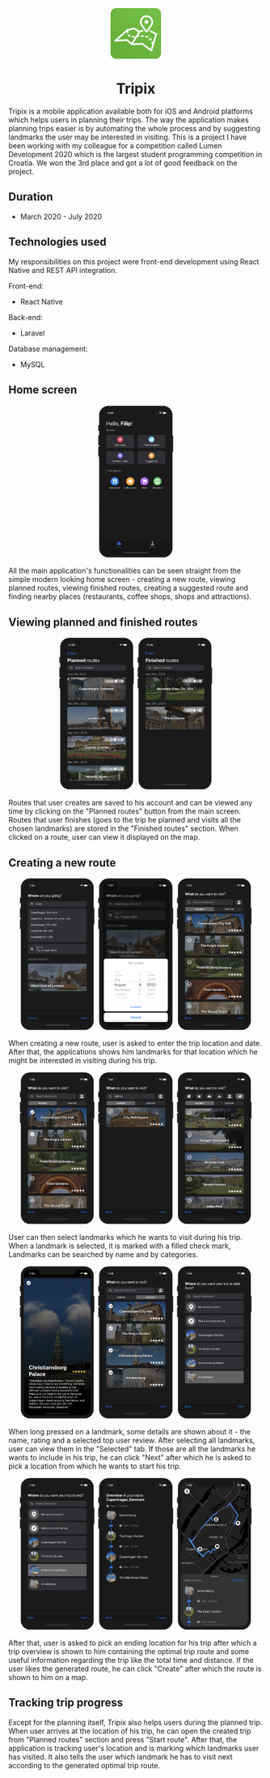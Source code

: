 <p align="center">
<img src="https://github.com/fifi98/TripixPublic/blob/master/screenshots/logo.png?raw=true" alt="" width="100" height="100"/>
</p>
<h1 align="center">Tripix</h1>

Tripix is a mobile application available both for iOS and Android platforms which helps users in planning their trips. The way the application makes planning trips easier is by automating the whole process and by suggesting landmarks the user may be interested in visiting. This is a project I have been working with my colleague for a competition called Lumen Development 2020 which is the largest student programming competition in Croatia. We won the 3rd place and got a lot of good feedback on the project. 

## Duration
- March 2020 - July 2020

## Technologies used
My responsibilities on this project were front-end development using React Native and REST API integration.

Front-end:
- React Native

Back-end:
- Laravel

Database management:
- MySQL

## Home screen
<p align="center">
<img src="https://github.com/fifi98/TripixPublic/blob/master/screenshots/1.png?raw=true" alt="" width="30%"/>
</p>
All the main application's functionalities can be seen straight from the simple modern looking home screen - creating a new route, viewing planned routes, viewing finished routes, creating a suggested route and finding nearby places (restaurants, coffee shops, shops and attractions).

## Viewing planned and finished routes

<p align="center">
  <img src="https://github.com/fifi98/TripixPublic/blob/master/screenshots/14.png?raw=true" width="30%" />
  <img src="https://github.com/fifi98/TripixPublic/blob/master/screenshots/15.png?raw=true" width="30%" /> 
</p>

Routes that user creates are saved to his account and can be viewed any time by clicking on the "Planned routes" button from the main screen. Routes that user finishes (goes to the trip he planned and visits all the chosen landmarks) are stored in the "Finished routes" section. When clicked on a route, user can view it displayed on the map.

## Creating a new route

<p align="center">
  <img src="https://github.com/fifi98/TripixPublic/blob/master/screenshots/2.png?raw=true" width="30%" />
  <img src="https://github.com/fifi98/TripixPublic/blob/master/screenshots/3.png?raw=true" width="30%" /> 
  <img src="https://github.com/fifi98/TripixPublic/blob/master/screenshots/4.png?raw=true" width="30%" />
</p>

When creating a new route, user is asked to enter the trip location and date. After that, the applications shows him landmarks for that location which he might be interested in visiting during his trip.


<p align="center">
  <img src="https://github.com/fifi98/TripixPublic/blob/master/screenshots/5.png?raw=true" width="30%" />
  <img src="https://github.com/fifi98/TripixPublic/blob/master/screenshots/6.png?raw=true" width="30%" /> 
  <img src="https://github.com/fifi98/TripixPublic/blob/master/screenshots/7.png?raw=true" width="30%" />
</p>

User can then select landmarks which he wants to visit during his trip. When a landmark is selected, it is marked with a filled check mark, Landmarks can be searched by name and by categories.

<p align="center">
  <img src="https://github.com/fifi98/TripixPublic/blob/master/screenshots/8.png?raw=true" width="30%" />
  <img src="https://github.com/fifi98/TripixPublic/blob/master/screenshots/9.png?raw=true" width="30%" /> 
  <img src="https://github.com/fifi98/TripixPublic/blob/master/screenshots/10.png?raw=true" width="30%" />
</p>

When long pressed on a landmark, some details are shown about it - the name, rating and a selected top user review. After selecting all landmarks, user can view them in the "Selected" tab. If those are all the landmarks he wants to include in his trip, he can click "Next" after which he is asked to pick a location from which he wants to start his trip.

<p align="center">
  <img src="https://github.com/fifi98/TripixPublic/blob/master/screenshots/11.png?raw=true" width="30%" />
  <img src="https://github.com/fifi98/TripixPublic/blob/master/screenshots/12.png?raw=true" width="30%" /> 
  <img src="https://github.com/fifi98/TripixPublic/blob/master/screenshots/13.png?raw=true" width="30%" />
</p>

After that, user is asked to pick an ending location for his trip after which a trip overview is shown to him containing the optimal trip route and some useful information regarding the trip like the total time and distance. If the user likes the generated route, he can click "Create" after which the route is shown to him on a map.


## Tracking trip progress

Except for the planning itself, Tripix also helps users during the planned trip. When user arrives at the location of his trip, he can open the created trip from "Planned routes" section and press "Start route". After that, the application is tracking user's location and is marking which landmarks user has visited. It also tells the user which landmark he has to visit next according to the generated optimal trip route.
